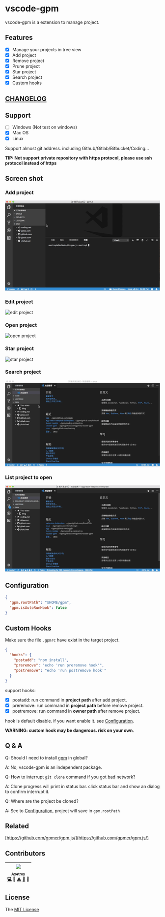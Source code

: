 # vscode-gpm

vscode-gpm is a extension to manage project.

## Features

* [x] Manage your projects in tree view
* [x] Add project
* [x] Remove project
* [x] Prune project
* [x] Star project
* [x] Search project
* [x] Custom hooks

## [CHANGELOG](https://github.com/axetroy/vscode-gpm/blob/master/CHANGELOG.md)

## Support

* [ ] Windows (Not test on windows)
* [x] Mac OS
* [x] Linux

Support almost git address. including Github/Gitlab/Bitbucket/Coding...

**TIP: Not support private repository with https protocol, please use ssh protocol instead of https**

## Screen shot

### Add project

![add project](https://github.com/axetroy/vscode-gpm/raw/master/resources/screenshot/add.gif)

### Edit project

![edit project](https://github.com/axetroy/vscode-gpm/raw/master/resources/screenshot/edit.gif)

### Open project

![open project](https://github.com/axetroy/vscode-gpm/raw/master/resources/screenshot/open.gif)

### Star project

![star project](https://github.com/axetroy/vscode-gpm/raw/master/resources/screenshot/star.gif)

### Search project

![search project](https://github.com/axetroy/vscode-gpm/raw/master/resources/screenshot/search.gif)

### List project to open

![list project to open](https://github.com/axetroy/vscode-gpm/raw/master/resources/screenshot/list2open.gif)

## Configuration

```json
{
  "gpm.rootPath": "$HOME/gpm",
  "gpm.isAutoRunHook": false
}
```

## Custom Hooks

Make sure the file `.gpmrc` have exist in the target project.

```json
{
  "hooks": {
    "postadd": "npm install",
    "preremove": "echo 'run preremove hook'",
    "postremove": "echo 'run postremove hook'"
  }
}
```

support hooks:

* [x] postadd: run command in **project path** after add project.
* [x] preremove: run command in **project path** before remove project.
* [x] postremove: run command in **owner path** after remove project.

hook is default disable. if you want enable it. see [Configuration](#configuration).

**WARNING: custom hook may be dangerous. risk on your own**.

## Q & A

Q: Should I need to install [gpm](https://github.com/gpmer/gpm.js) in global?

A: No, vscode-gpm is an independent package.

Q: How to interrupt `git clone` command if you got bad network?

A: Clone progress will print in status bar. click status bar and show an dialog to confirm interrupt it.

Q: Where are the project be cloned?

A: See to [Configuration](#configuration), project will save in `gpm.rootPath`

## Related

[https://github.com/gpmer/gpm.js/](https://github.com/gpmer/gpm.js/)

## Contributors

<!-- ALL-CONTRIBUTORS-LIST:START - Do not remove or modify this section -->

| [<img src="https://avatars1.githubusercontent.com/u/9758711?v=3" width="100px;"/><br /><sub>Axetroy</sub>](http://axetroy.github.io)<br />[💻](https://github.com/axetroy/kost/commits?author=axetroy) 🔌 [⚠️](https://github.com/axetroy/kost/commits?author=axetroy) [🐛](https://github.com/axetroy/kost/issues?q=author%3Aaxetroy) 🎨 |
| :---------------------------------------------------------------------------------------------------------------------------------------------------------------------------------------------------------------------------------------------------------------------------------------------------------------------------------------: |


<!-- ALL-CONTRIBUTORS-LIST:END -->

## License

The [MIT License](https://github.com/axetroy/vscode-gpm/blob/master/LICENSE)
